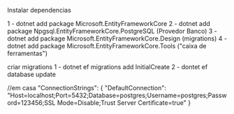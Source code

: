 Instalar dependencias

1 - dotnet add package Microsoft.EntityFrameworkCore
2 - dotnet add package Npgsql.EntityFrameworkCore.PostgreSQL (Provedor Banco)
3 - dotnet add package Microsoft.EntityFrameworkCore.Design (migrations)
4 - dotnet add package Microsoft.EntityFrameworkCore.Tools ("caixa de ferramentas")

criar migrations
1 - dotnet ef migrations add InitialCreate
2 - dontet ef database update

//em casa
"ConnectionStrings": {
"DefaultConnection": "Host=localhost;Port=5432;Database=postgres;Username=postgres;Password=123456;SSL Mode=Disable;Trust Server Certificate=true"
}
